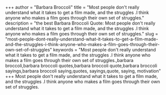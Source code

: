 +++
author = "Barbara Broccoli"
title = "Most people don't really understand what it takes to get a film made, and the struggles .I think anyone who makes a film goes through their own set of struggles."
description = "the best Barbara Broccoli Quote: Most people don't really understand what it takes to get a film made, and the struggles .I think anyone who makes a film goes through their own set of struggles."
slug = "most-people-dont-really-understand-what-it-takes-to-get-a-film-made-and-the-struggles-i-think-anyone-who-makes-a-film-goes-through-their-own-set-of-struggles"
keywords = "Most people don't really understand what it takes to get a film made, and the struggles .I think anyone who makes a film goes through their own set of struggles.,barbara broccoli,barbara broccoli quotes,barbara broccoli quote,barbara broccoli sayings,barbara broccoli saying,quotes, sayings,quote, saying, motivation"
+++
Most people don't really understand what it takes to get a film made, and the struggles .I think anyone who makes a film goes through their own set of struggles.
